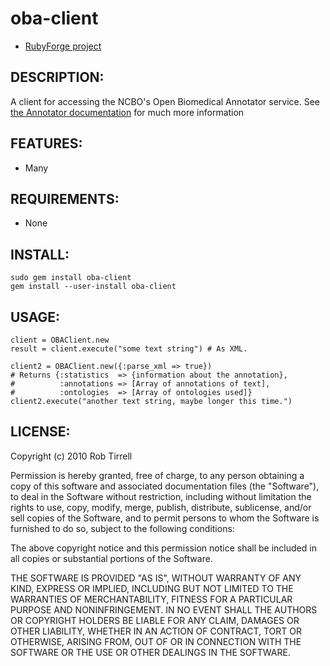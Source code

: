 # oba-client

* [RubyForge project](http://rubyforge.org/projects/oba-client)

## DESCRIPTION:

A client for accessing the NCBO's Open Biomedical Annotator service.
See [the Annotator documentation](http://www.bioontology.org/wiki/index.php/Annotator_User_Guide "Documentation") for much more information

## FEATURES:

* Many

## REQUIREMENTS:

* None

## INSTALL:

    sudo gem install oba-client
    gem install --user-install oba-client

## USAGE:
    
    client = OBAClient.new
    result = client.execute("some text string") # As XML.

    client2 = OBAClient.new({:parse_xml => true})
    # Returns {:statistics  => {information about the annotation},
    #          :annotations => [Array of annotations of text],
    #          :ontologies  => [Array of ontologies used]}
    client2.execute("another text string, maybe longer this time.")

## LICENSE:
 
Copyright (c) 2010 Rob Tirrell

Permission is hereby granted, free of charge, to any person obtaining a copy
of this software and associated documentation files (the "Software"), to deal
in the Software without restriction, including without limitation the rights
to use, copy, modify, merge, publish, distribute, sublicense, and/or sell
copies of the Software, and to permit persons to whom the Software is
furnished to do so, subject to the following conditions:

The above copyright notice and this permission notice shall be included in
all copies or substantial portions of the Software.

THE SOFTWARE IS PROVIDED "AS IS", WITHOUT WARRANTY OF ANY KIND, EXPRESS OR
IMPLIED, INCLUDING BUT NOT LIMITED TO THE WARRANTIES OF MERCHANTABILITY,
FITNESS FOR A PARTICULAR PURPOSE AND NONINFRINGEMENT. IN NO EVENT SHALL THE
AUTHORS OR COPYRIGHT HOLDERS BE LIABLE FOR ANY CLAIM, DAMAGES OR OTHER
LIABILITY, WHETHER IN AN ACTION OF CONTRACT, TORT OR OTHERWISE, ARISING FROM,
OUT OF OR IN CONNECTION WITH THE SOFTWARE OR THE USE OR OTHER DEALINGS IN
THE SOFTWARE.

